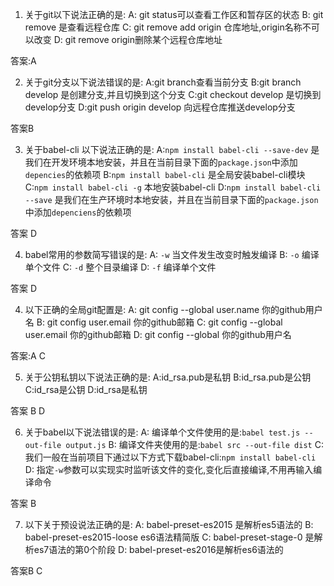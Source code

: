 1. 关于git以下说法正确的是:
A: git status可以查看工作区和暂存区的状态
B: git remove 是查看远程仓库
C: git remove add origin 仓库地址,origin名称不可以改变
D: git remove origin删除某个远程仓库地址

答案:A

2. 关于git分支以下说法错误的是:
A:git branch查看当前分支
B:git branch develop 是创建分支,并且切换到这个分支
C:git checkout develop 是切换到develop分支
D:git push origin develop  向远程仓库推送develop分支

答案B

3. 关于babel-cli 以下说法正确的是:
A:`npm install babel-cli --save-dev` 是我们在开发环境本地安装，并且在当前目录下面的`package.json`中添加`depencies`的依赖项
B:`npm install babel-cli` 是全局安装babel-cli模块
C:`npm install babel-cli -g` 本地安装babel-cli
D:`npm install babel-cli --save` 是我们在生产环境时本地安装，并且在当前目录下面的`package.json`中添加`depenciens`的依赖项

答案 D

4. babel常用的参数简写错误的是:
A: `-w` 当文件发生改变时触发编译
B: `-o` 编译单个文件
C: `-d` 整个目录编译
D: `-f` 编译单个文件

答案 D


4. 以下正确的全局git配置是:
A: git config --global user.name  你的github用户名
B: git config user.email 你的github邮箱
C: git config --global user.email 你的github邮箱
D: git config --global 你的github用户名

答案:A C


5. 关于公钥私钥以下说法正确的是:
A:id_rsa.pub是私钥
B:id_rsa.pub是公钥
C:id_rsa是公钥
D:id_rsa是私钥

答案 B D

6. 关于babel以下说法错误的是:
A: 编译单个文件使用的是:`babel test.js --out-file output.js`
B: 编译文件夹使用的是:`babel src --out-file dist`
C: 我们一般在当前项目下通过以下方式下载babel-cli:`npm install babel-cli` 
D: 指定`-w`参数可以实现实时监听该文件的变化,变化后直接编译,不用再输入编译命令

答案 B

7. 以下关于预设说法正确的是:
A: babel-preset-es2015 是解析es5语法的
B: babel-preset-es2015-loose es6语法精简版
C: babel-preset-stage-0 是解析es7语法的第0个阶段
D: babel-preset-es2016是解析es6语法的

答案B C
